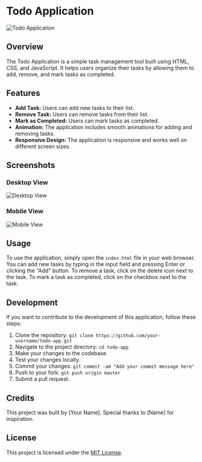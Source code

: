 # Todo Application

![Todo Application](todo-app-preview.gif)

## Overview

The Todo Application is a simple task management tool built using HTML, CSS, and JavaScript. It helps users organize their tasks by allowing them to add, remove, and mark tasks as completed.

## Features

- **Add Task:** Users can add new tasks to their list.
- **Remove Task:** Users can remove tasks from their list.
- **Mark as Completed:** Users can mark tasks as completed.
- **Animation:** The application includes smooth animations for adding and removing tasks.
- **Responsive Design:** The application is responsive and works well on different screen sizes.

## Screenshots

### Desktop View
![Desktop View](desktop-view.png)

### Mobile View
![Mobile View](mobile-view.png)

## Usage

To use the application, simply open the `index.html` file in your web browser. You can add new tasks by typing in the input field and pressing Enter or clicking the "Add" button. To remove a task, click on the delete icon next to the task. To mark a task as completed, click on the checkbox next to the task.

## Development

If you want to contribute to the development of this application, follow these steps:

1. Clone the repository: `git clone https://github.com/your-username/todo-app.git`
2. Navigate to the project directory: `cd todo-app`
3. Make your changes to the codebase.
4. Test your changes locally.
5. Commit your changes: `git commit -am "Add your commit message here"`
6. Push to your fork: `git push origin master`
7. Submit a pull request.

## Credits

This project was built by [Your Name]. Special thanks to [Name] for inspiration.

## License

This project is licensed under the [MIT License](LICENSE).

